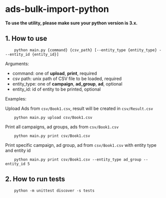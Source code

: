 # ads-bulk-import-python

**To use the utility, please make sure your python version is 3.x.**

## 1. How to use

```commandline
    python main.py {command} {csv_path} [--entity_type {entity_type} ---entity_id {entity_id}]
```

Arguments:
- command: one of **upload**, **print**, required
- csv path: unix path of CSV file to be loaded, required
- entity_type: one of **campaign**, **ad_group**, **ad**, optional
- entity_id: id of entity to be printed, optional

Examples:

Upload Ads from `csv/Book1.csv`, result will be created in `csv/Result.csv` 
```commandline
    python main.py upload csv/Book1.csv
```

Print all campaigns, ad groups, ads from `csv/Book1.csv`
```commandline
    python main.py print csv/Book1.csv
```

Print specific campaign, ad group, ad from `csv/Book1.csv` with entity type and entity id
```commandline
    python main.py print csv/Book1.csv --entity_type ad_group --entity_id 5
```

## 2. How to run tests

```commandline
    python -m unittest discover -s tests
```
